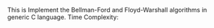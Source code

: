 This is Implement the Bellman-Ford and Floyd-Warshall algorithms in generic C language. 
Time Complexity: 
